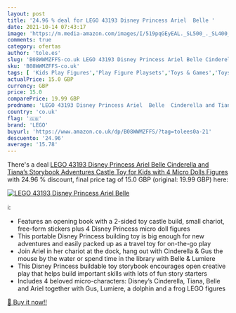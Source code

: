 ```yaml
---
layout: post
title: '24.96 % deal for LEGO 43193 Disney Princess Ariel  Belle '
date: 2021-10-14 07:43:17
image: 'https://m.media-amazon.com/images/I/519pqGEyEAL._SL500_._SL400_.jpg'
comments: true
category: ofertas
author: 'tole.es'
slug: 'B08WWMZFFS-co.uk LEGO 43193 Disney Princess Ariel Belle Cinderella and...'
sku: 'B08WWMZFFS-co.uk'
tags: [ 'Kids Play Figures','Play Figure Playsets','Toys & Games','Toys Store','lego', ]
actualPrice: 15.0 GBP
currency: GBP
price: 15.0
comparePrice: 19.99 GBP
prodname: 'LEGO 43193 Disney Princess Ariel  Belle  Cinderella and Tiana’s Storybook Adventures Castle Toy for Kids with 4 Micro Dolls Figures'
country: 'co.uk'
flag: '🇬🇧'
brand: 'LEGO'
buyurl: 'https://www.amazon.co.uk/dp/B08WWMZFFS/?tag=tolees0a-21'
descuento: '24.96'
average: '15.78'
---
```


There's a deal [LEGO 43193 Disney Princess Ariel  Belle  Cinderella and Tiana’s Storybook Adventures Castle Toy for Kids with 4 Micro Dolls Figures](https://www.amazon.co.uk/dp/B08WWMZFFS/?tag=tolees0a-21)  with  24.96 % discount, final price tag of  15.0 GBP (original: 19.99 GBP) here:

[![LEGO 43193 Disney Princess Ariel  Belle ](https://m.media-amazon.com/images/I/519pqGEyEAL._SL500_._SL400_.jpg)](https://www.amazon.co.uk/dp/B08WWMZFFS/?tag=tolees0a-21)

ℹ️:

- Features an opening book with a 2-sided toy castle build, small chariot, free-form stickers plus 4 Disney Princess micro doll figures
- This portable Disney Princess building toy is big enough for new adventures and easily packed up as a travel toy for on-the-go play
- Join Ariel in her chariot at the dock, hang out with Cinderella & Gus the mouse by the water or spend time in the library with Belle & Lumiere
- This Disney Princess buildable toy storybook encourages open creative play that helps build important skills with lots of fun story starters
- Includes 4 beloved micro-characters: Disney’s Cinderella, Tiana, Belle and Ariel together with Gus, Lumiere, a dolphin and a frog LEGO figures

[🛒 Buy it now!!](https://www.amazon.co.uk/dp/B08WWMZFFS/?tag=tolees0a-21)

